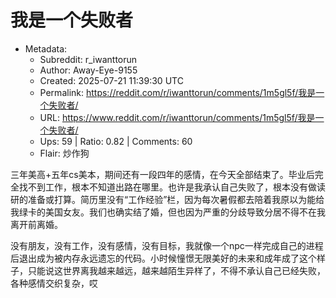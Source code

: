 # 我是一个失败者

- Metadata:
  - Subreddit: r_iwanttorun
  - Author: Away-Eye-9155
  - Created: 2025-07-21 11:39:30 UTC
  - Permalink: https://reddit.com/r/iwanttorun/comments/1m5gl5f/我是一个失败者/
  - URL: https://www.reddit.com/r/iwanttorun/comments/1m5gl5f/我是一个失败者/
  - Ups: 59 | Ratio: 0.82 | Comments: 60
  - Flair: 炒作狗


三年美高+五年cs美本，期间还有一段四年的感情，在今天全部结束了。毕业后完全找不到工作，根本不知道出路在哪里。也许是我承认自己失败了，根本没有做读研的准备或打算。简历里没有“工作经验”栏，因为每次暑假都去陪着我原以为能给我绿卡的美国女友。我们也确实结了婚，但也因为严重的分歧导致分居不得不在我离开前离婚。

没有朋友，没有工作，没有感情，没有目标，我就像一个npc一样完成自己的进程后退出成为被内存永远遗忘的代码。小时候憧憬无限美好的未来和成年成了这个样子，只能说这世界离我越来越远，越来越陌生异样了，不得不承认自己已经失败，各种感情交织复杂，哎

